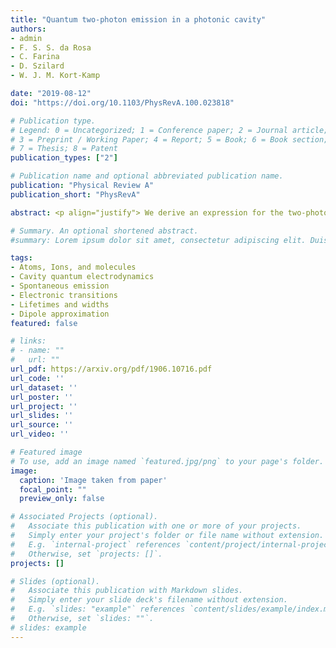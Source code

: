 ```yaml
---
title: "Quantum two-photon emission in a photonic cavity"
authors:
- admin
- F. S. S. da Rosa
- C. Farina
- D. Szilard
- W. J. M. Kort-Kamp

date: "2019-08-12"
doi: "https://doi.org/10.1103/PhysRevA.100.023818"

# Publication type.
# Legend: 0 = Uncategorized; 1 = Conference paper; 2 = Journal article;
# 3 = Preprint / Working Paper; 4 = Report; 5 = Book; 6 = Book section;
# 7 = Thesis; 8 = Patent
publication_types: ["2"]

# Publication name and optional abbreviated publication name.
publication: "Physical Review A"
publication_short: "PhysRevA"

abstract: <p align="justify"> We derive an expression for the two-photon spontaneous emission (TPSE) rate of an excited quantum emitter in the presence of arbitrary bodies in its vicinities. After investigating the influence of a perfectly conducting plate on the TPSE spectral distribution (Purcell effect), we demonstrate the equivalence of our expression with the more usual formula written in terms of the corresponding dyadic Green's function. We establish a convenient relation between the TPSE spectral distribution and the corresponding Purcell factors of the system. Next, we consider an emitter close to a dielectric medium and show that, in the near-field regime, the TPSE spectral distribution is substantially enhanced and changes abruptly at the resonance frequencies. Finally, motivated by the suppression that may occur in the one-photon spontaneous emission of an excited atom between two parallel conducting plates, we discuss the TPSE for this same situation and show that complete suppression can never occur for s→s transitions.</p>

# Summary. An optional shortened abstract.
#summary: Lorem ipsum dolor sit amet, consectetur adipiscing elit. Duis posuere tellus ac convallis placerat. Proin tincidunt magna sed ex sollicitudin condimentum.

tags:
- Atoms, Ions, and molecules
- Cavity quantum electrodynamics
- Spontaneous emission
- Electronic transitions
- Lifetimes and widths
- Dipole approximation
featured: false

# links:
# - name: ""
#   url: ""
url_pdf: https://arxiv.org/pdf/1906.10716.pdf
url_code: ''
url_dataset: ''
url_poster: ''
url_project: ''
url_slides: ''
url_source: ''
url_video: ''

# Featured image
# To use, add an image named `featured.jpg/png` to your page's folder.
image:
  caption: 'Image taken from paper'
  focal_point: ""
  preview_only: false

# Associated Projects (optional).
#   Associate this publication with one or more of your projects.
#   Simply enter your project's folder or file name without extension.
#   E.g. `internal-project` references `content/project/internal-project/index.md`.
#   Otherwise, set `projects: []`.
projects: []

# Slides (optional).
#   Associate this publication with Markdown slides.
#   Simply enter your slide deck's filename without extension.
#   E.g. `slides: "example"` references `content/slides/example/index.md`.
#   Otherwise, set `slides: ""`.
# slides: example
---
```

